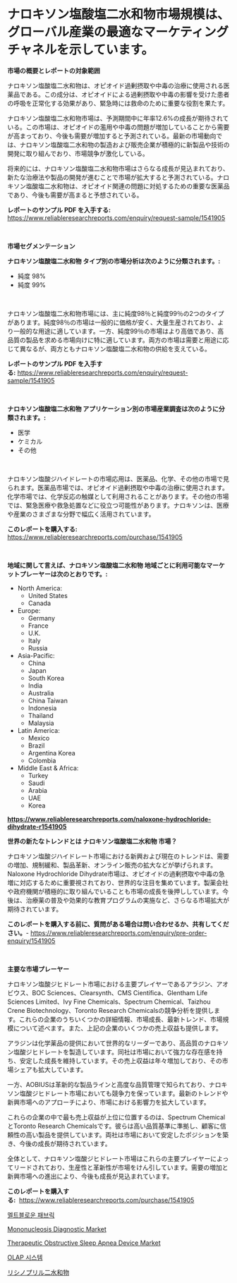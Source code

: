 <p><h1>ナロキソン塩酸塩二水和物市場規模は、グローバル産業の最適なマーケティングチャネルを示しています。</h1></p><p><strong>市場の概要とレポートの対象範囲</strong></p>
<p><p>ナロキソン塩酸塩二水和物は、オピオイド過剰摂取や中毒の治療に使用される医薬品である。この成分は、オピオイドによる過剰摂取や中毒の影響を受けた患者の呼吸を正常化する効果があり、緊急時には救命のために重要な役割を果たす。</p><p>ナロキソン塩酸塩二水和物市場は、予測期間中に年率12.6%の成長が期待されている。この市場は、オピオイドの濫用や中毒の問題が増加していることから需要が高まっており、今後も需要が増加すると予測されている。最新の市場動向では、ナロキソン塩酸塩二水和物の製造および販売企業が積極的に新製品や技術の開発に取り組んでおり、市場競争が激化している。</p><p>将来的には、ナロキソン塩酸塩二水和物市場はさらなる成長が見込まれており、新たな治療法や製品の開発が進むことで市場が拡大すると予測されている。ナロキソン塩酸塩二水和物は、オピオイド関連の問題に対処するための重要な医薬品であり、今後も需要が高まると予想されている。</p></p>
<p><strong>レポートのサンプル PDF を入手する:</strong> <a href="https://www.reliableresearchreports.com/enquiry/request-sample/1541905">https://www.reliableresearchreports.com/enquiry/request-sample/1541905</a></p>
<p>&nbsp;</p>
<p><strong>市場セグメンテーション</strong></p>
<p><strong>ナロキソン塩酸塩二水和物 タイプ別の市場分析は次のように分類されます。:</strong></p>
<p><ul><li>純度 98%</li><li>純度 99%</li></ul></p>
<p>&nbsp;</p>
<p><p>ナロキソン塩酸塩二水和物市場には、主に純度98％と純度99％の2つのタイプがあります。純度98％の市場は一般的に価格が安く、大量生産されており、より一般的な用途に適しています。一方、純度99％の市場はより高価であり、高品質の製品を求める市場向けに特に適しています。両方の市場は需要と用途に応じて異なるが、両方ともナロキソン塩酸塩二水和物の供給を支えている。</p></p>
<p><strong>レポートのサンプル PDF を入手する:</strong>&nbsp;<a href="https://www.reliableresearchreports.com/enquiry/request-sample/1541905">https://www.reliableresearchreports.com/enquiry/request-sample/1541905</a></p>
<p>&nbsp;</p>
<p><strong> ナロキソン塩酸塩二水和物 アプリケーション別の市場産業調査は次のように分類されます。:</strong></p>
<p><ul><li>医学</li><li>ケミカル</li><li>その他</li></ul></p>
<p>&nbsp;</p>
<p><p>ナロキソン塩酸ジハイドレートの市場応用は、医薬品、化学、その他の市場で見られます。医薬品市場では、オピオイド過剰摂取や中毒の治療に使用されます。化学市場では、化学反応の触媒として利用されることがあります。その他の市場では、緊急医療や救急処置などに役立つ可能性があります。ナロキソンは、医療や産業のさまざまな分野で幅広く活用されています。</p></p>
<p><strong>このレポートを購入する:</strong>&nbsp; <a href="https://www.reliableresearchreports.com/purchase/1541905">https://www.reliableresearchreports.com/purchase/1541905</a></p>
<p>&nbsp;</p>
<p><strong>地域に関して言えば、ナロキソン塩酸塩二水和物 地域ごとに利用可能なマーケットプレーヤーは次のとおりです。:</strong></p>
<p><ul>
    <li>
        North America:
        <ul>
            <li>United States</li>
            <li>Canada</li>
        </ul>
    </li>
    <li>
        Europe:
        <ul>
            <li>Germany</li>
            <li>France</li>
            <li>U.K.</li>
            <li>Italy</li>
            <li>Russia</li>
        </ul>
    </li>
    <li>
        Asia-Pacific:
        <ul>
            <li>China</li>
            <li>Japan</li>
            <li>South Korea</li>
            <li>India</li>
            <li>Australia</li>
            <li>China Taiwan</li>
            <li>Indonesia</li>
            <li>Thailand</li>
            <li>Malaysia</li>
        </ul>
    </li>
    <li>
        Latin America:
        <ul>
            <li>Mexico</li>
            <li>Brazil</li>
            <li>Argentina Korea</li>
            <li>Colombia</li>
        </ul>
    </li>
    <li>
        Middle East & Africa:
        <ul>
            <li>Turkey</li>
            <li>Saudi</li>
            <li>Arabia</li>
            <li>UAE</li>
            <li>Korea</li>
        </ul>
    </li>
    </ul></p>
<p><strong><a href="https://www.reliableresearchreports.com/naloxone-hydrochloride-dihydrate-r1541905">https://www.reliableresearchreports.com/naloxone-hydrochloride-dihydrate-r1541905</a></strong>&nbsp;</p>
<p><strong>世界の新たなトレンドとは ナロキソン塩酸塩二水和物 市場？</strong></p>
<p><p>ナロキソン塩酸ジハイドレート市場における新興および現在のトレンドは、需要の増加、規制緩和、製品革新、オンライン販売の拡大などが挙げられます。Naloxone Hydrochloride Dihydrate市場は、オピオイドの過剰摂取や中毒の急増に対応するために重要視されており、世界的な注目を集めています。製薬会社や政府機関が積極的に取り組んでいることも市場の成長を後押ししています。今後は、治療薬の普及や効果的な教育プログラムの実施など、さらなる市場拡大が期待されています。</p></p>
<p><strong>このレポートを購入する前に、質問がある場合は問い合わせるか、共有してください。</strong>- <a href="https://www.reliableresearchreports.com/enquiry/pre-order-enquiry/1541905">https://www.reliableresearchreports.com/enquiry/pre-order-enquiry/1541905</a></p>
<p>&nbsp;</p>
<p><strong>主要な市場プレーヤー</strong></p>
<p><p>ナロキソン塩酸ジヒドレート市場における主要プレイヤーであるアラジン、アオビウス、BOC Sciences、Clearsynth、CMS Científica、Glentham Life Sciences Limited、Ivy Fine Chemicals、Spectrum Chemical、Taizhou Crene Biotechnology、Toronto Research Chemicalsの競争分析を提供します。これらの企業のうちいくつかの詳細情報、市場成長、最新トレンド、市場規模について述べます。また、上記の企業のいくつかの売上収益も提供します。</p><p>アラジンは化学薬品の提供において世界的なリーダーであり、高品質のナロキソン塩酸ジヒドレートを製造しています。同社は市場において強力な存在感を持ち、安定した成長を維持しています。その売上収益は年々増加しており、その市場シェアも拡大しています。</p><p>一方、AOBIUSは革新的な製品ラインと高度な品質管理で知られており、ナロキソン塩酸ジヒドレート市場においても競争力を保っています。最新のトレンドや新興市場へのアプローチにより、市場における影響力を拡大しています。</p><p>これらの企業の中で最も売上収益が上位に位置するのは、Spectrum ChemicalとToronto Research Chemicalsです。彼らは高い品質基準に準拠し、顧客に信頼性の高い製品を提供しています。両社は市場において安定したポジションを築き、今後の成長が期待されています。</p><p>全体として、ナロキソン塩酸ジヒドレート市場はこれらの主要プレイヤーによってリードされており、生産性と革新性が市場をけん引しています。需要の増加と新興市場への進出により、今後も成長が見込まれています。</p></p>
<p><strong>このレポートを購入する:</strong>&nbsp;&nbsp;<a href="https://www.reliableresearchreports.com/purchase/1541905">https://www.reliableresearchreports.com/purchase/1541905</a></p>
<p><p><a href="https://github.com/novabrown3/Market-Research-Report-List-1/blob/main/809617754134.md">멜트블로운 패브릭</a></p><p><a href="https://github.com/bobicer/Market-Research-Report-List-3/blob/main/mononucleosis-diagnostic-market.md">Mononucleosis Diagnostic Market</a></p><p><a href="https://www.linkedin.com/pulse/therapeutic-obstructive-sleep-apnea-device-market-exploring-share-sspxf">Therapeutic Obstructive Sleep Apnea Device Market</a></p><p><a href="https://github.com/Tristiarton768456/Market-Research-Report-List-1/blob/main/481824254133.md">OLAP 시스템</a></p><p><a href="https://github.com/MosesSpinka1914/Market-Research-Report-List-1/blob/main/584396056008.md">リシノプリル二水和物</a></p></p>